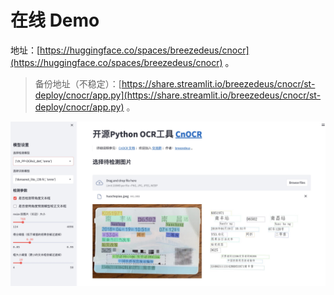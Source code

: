 # 在线 Demo

地址：[https://huggingface.co/spaces/breezedeus/cnocr](https://huggingface.co/spaces/breezedeus/cnocr) 。

>  备份地址（不稳定）：[https://share.streamlit.io/breezedeus/cnocr/st-deploy/cnocr/app.py](https://share.streamlit.io/breezedeus/cnocr/st-deploy/cnocr/app.py) 。



![Demo](figs/demo.jpg)